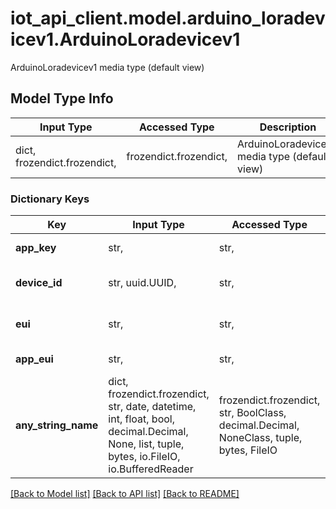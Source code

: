 # iot_api_client.model.arduino_loradevicev1.ArduinoLoradevicev1

ArduinoLoradevicev1 media type (default view)

## Model Type Info
Input Type | Accessed Type | Description | Notes
------------ | ------------- | ------------- | -------------
dict, frozendict.frozendict,  | frozendict.frozendict,  | ArduinoLoradevicev1 media type (default view) | 

### Dictionary Keys
Key | Input Type | Accessed Type | Description | Notes
------------ | ------------- | ------------- | ------------- | -------------
**app_key** | str,  | str,  | The key of the device | 
**device_id** | str, uuid.UUID,  | str,  | The id of the device | value must be a uuid
**eui** | str,  | str,  | The eui of the lora device | 
**app_eui** | str,  | str,  | The eui of the app | 
**any_string_name** | dict, frozendict.frozendict, str, date, datetime, int, float, bool, decimal.Decimal, None, list, tuple, bytes, io.FileIO, io.BufferedReader | frozendict.frozendict, str, BoolClass, decimal.Decimal, NoneClass, tuple, bytes, FileIO | any string name can be used but the value must be the correct type | [optional]

[[Back to Model list]](../../README.md#documentation-for-models) [[Back to API list]](../../README.md#documentation-for-api-endpoints) [[Back to README]](../../README.md)

